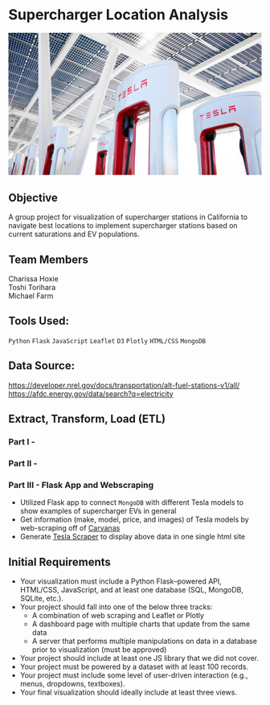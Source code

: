 # Supercharger Location Analysis
![Image](Images/supercharger_tesla.jfif)
## Objective
A group project for visualization of supercharger stations in California to navigate best locations to implement supercharger stations based on current saturations and EV populations.

## Team Members
Charissa Hoxie<br>
Toshi Torihara<br>
Michael Farm<br>

## Tools Used:
`Python`
`Flask`
`JavaScript`
`Leaflet`
`D3`
`Plotly`
`HTML/CSS`
`MongoDB`

## Data Source: 
https://developer.nrel.gov/docs/transportation/alt-fuel-stations-v1/all/<br>
https://afdc.energy.gov/data/search?q=electricity<br>

## Extract, Transform, Load (ETL)
### Part I - 

### Part II - 

### Part III - Flask App and Webscraping
* Utilized Flask app to connect `MongoDB` with different Tesla models to show examples of supercharger EVs in general 
* Get information (make, model, price, and images) of Tesla models by web-scraping off of [Carvanas](https://www.carvana.com/cars/tesla)
* Generate [Tesla Scraper](https://github.com/toshitorihara/project3/tree/main/Images/tesla_scraper.png) to display above data in one single html site

## Initial Requirements
* Your visualization must include a Python Flask–powered API, HTML/CSS, JavaScript, and at least one database (SQL, MongoDB, SQLite, etc.). 
* Your project should fall into one of the below three tracks: 
    * A combination of web scraping and Leaflet or Plotly 
    * A dashboard page with multiple charts that update from the same data 
    * A server that performs multiple manipulations on data in a database prior to visualization (must be approved) 
* Your project should include at least one JS library that we did not cover. 
* Your project must be powered by a dataset with at least 100 records. 
* Your project must include some level of user-driven interaction (e.g., menus, dropdowns, textboxes). 
* Your final visualization should ideally include at least three views.
